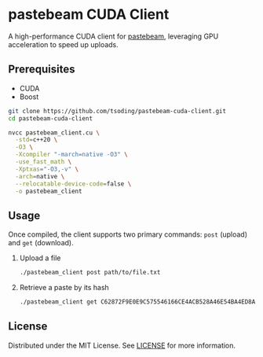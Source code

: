 # pastebeam CUDA Client

A high-performance CUDA client for [pastebeam](https://github.com/tsoding/pastebeam), leveraging GPU acceleration to
speed up uploads.

## Prerequisites

- CUDA
- Boost

```bash
git clone https://github.com/tsoding/pastebeam-cuda-client.git
cd pastebeam-cuda-client

nvcc pastebeam_client.cu \
  -std=c++20 \
  -O3 \
  -Xcompiler "-march=native -O3" \
  -use_fast_math \
  -Xptxas="-O3,-v" \
  -arch=native \
  --relocatable-device-code=false \
  -o pastebeam_client
```

## Usage

Once compiled, the client supports two primary commands: `post` (upload) and `get` (download).

1. Upload a file
   ```bash
   ./pastebeam_client post path/to/file.txt
   ```  

2. Retrieve a paste by its hash
   ```bash
   ./pastebeam_client get C62872F9E0E9C575546166CE4ACB528A46E54BA4ED8AF076E79C0D5AD61C974B
   ```  

## License

Distributed under the MIT License. See [LICENSE](LICENSE) for more information.
